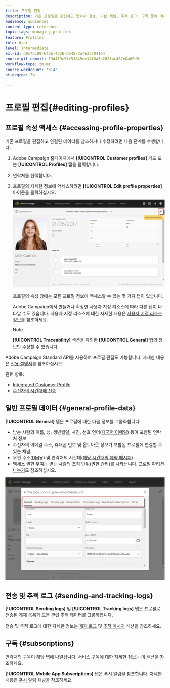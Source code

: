 ```yaml
---
title: 프로필 편집
description: 기존 프로필을 편집하고 연락처 정보, 기본 채널, 추적 로그, 구독 등에 액세스하는 방법을 알아봅니다.
audience: audiences
content-type: reference
topic-tags: managing-profiles
feature: Profiles
role: User
level: Intermediate
exl-id: d0c7dc09-6f2b-4336-b545-7afe3a704164
source-git-commit: 13d419c5fc51845ee14f8a3b288f4c467e0a60d9
workflow-type: tm+mt
source-wordcount: '314'
ht-degree: 7%

---
```


# 프로필 편집{#editing-profiles}

## 프로필 속성 액세스 {#accessing-profile-properties}

기존 프로필을 편집하고 연결된 데이터를 참조하거나 수정하려면 다음 단계를 수행합니다.

1. Adobe Campaign 홈페이지에서 **[!UICONTROL Customer profiles]** 카드 또는 **[!UICONTROL Profiles]** 탭을 클릭합니다.
1. 연락처를 선택합니다.
1. 프로필의 자세한 정보에 액세스하려면 **[!UICONTROL Edit profile properties]** 아이콘을 클릭하십시오.

   ![](assets/profile_creation2.png)

   프로필의 속성 창에는 모든 프로필 정보에 액세스할 수 있는 몇 가지 탭이 있습니다.

   Adobe Campaign에서 만들거나 확장한 사용자 지정 리소스에 따라 다른 탭이 나타날 수도 있습니다. 사용자 지정 리소스에 대한 자세한 내용은 [사용자 지정 리소스 정보](../../developing/using/data-model-concepts.md)를 참조하세요.

   >[!NOTE]
   >
   >**[!UICONTROL Traceability]** 섹션을 제외한 **[!UICONTROL General]** 탭의 정보만 수정할 수 있습니다.

Adobe Campaign Standard API를 사용하여 프로필 편집도 가능합니다. 자세한 내용은 [전용 설명서](../../api/using/updating-profiles.md)를 참조하십시오.

관련 항목:

* [Integrated Customer Profile](../../audiences/using/integrated-customer-profile.md)
* [수신자의 시간대에 전송](../../sending/using/sending-messages-at-the-recipient-s-time-zone.md)

## 일반 프로필 데이터 {#general-profile-data}

**[!UICONTROL General]** 탭은 프로필에 대한 다음 정보를 그룹화합니다.

* 받는 사람의 이름, 성, 생년월일, 사진, 선호 언어([다국어 이메일](../../channels/using/creating-a-multilingual-email.md)) 등이 포함된 연락처 정보
* 수신자의 이메일 주소, 휴대폰 번호 및 옵트아웃 정보가 포함된 프로필에 연결할 수 있는 채널.
* 우편 주소([DM](../../channels/using/about-direct-mail.md)용) 및 연락처의 시간대([해당 시간대의 예약 메시지](../../sending/using/sending-messages-at-the-recipient-s-time-zone.md)).
* 액세스 권한 부여는 받는 사람의 조직 단위([권한 관리](../../administration/using/about-access-management.md))를 나타냅니다. [프로필 파티션 나누기](../../administration/using/organizational-units.md#partitioning-profiles)도 참조하십시오.

![](assets/profile_creation4.png)

## 전송 및 추적 로그 {#sending-and-tracking-logs}

**[!UICONTROL Sending logs]** 및 **[!UICONTROL Tracking logs]** 탭은 프로필로 전송된 게재 목록과 모든 관련 추적 데이터를 그룹화합니다.

전송 및 추적 로그에 대한 자세한 정보는 [게재 로그](../../sending/using/monitoring-a-delivery.md#delivery-logs) 및 [추적 메시지](../../sending/using/tracking-messages.md) 섹션을 참조하세요.

## 구독 {#subscriptions}

연락처의 구독이 해당 탭에 나열됩니다. 서비스 구독에 대한 자세한 정보는 [이 섹션](../../audiences/using/about-subscriptions.md)을 참조하세요.

**[!UICONTROL Mobile App Subscriptions]** 탭은 푸시 알림을 참조합니다. 자세한 내용은 [푸시 알림](../../channels/using/about-push-notifications.md) 채널을 참조하세요.
